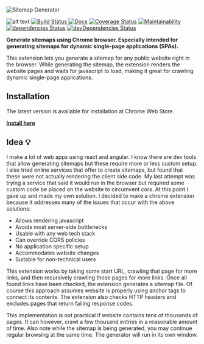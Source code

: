 
<img src="https://raw.githubusercontent.com/pikkumyy/sitemap-generator/master/assets/img/promo/screenshot_2.png" alt="Sitemap Generator" style="display:table; margin:10px auto;" />
 
![alt text](https://img.shields.io/badge/latest-v0.0.4-55acee.svg "version") 
[![Build Status](https://travis-ci.org/pikkumyy/sitemap-generator.svg?branch=master)](https://travis-ci.org/pikkumyy/sitemap-generator) 
[![Docs](http://inch-ci.org/github/pikkumyy/sitemap-generator.svg?branch=master)](https://inch-ci.org/github/pikkumyy/sitemap-generator)
[![Coverage Status](https://coveralls.io/repos/github/pikkumyy/sitemap-generator/badge.svg)](https://coveralls.io/github/pikkumyy/sitemap-generator)
[![Maintainability](https://api.codeclimate.com/v1/badges/b2a166051a56c875499c/maintainability)](https://codeclimate.com/github/pikkumyy/sitemap-generator/maintainability)[![dependencies Status](https://david-dm.org/pikkumyy/sitemap-generator/status.svg)](https://david-dm.org/pikkumyy/sitemap-generator)
[![devDependencies Status](https://david-dm.org/pikkumyy/sitemap-generator/dev-status.svg)](https://david-dm.org/pikkumyy/sitemap-generator?type=dev)

**Generate sitemaps using Chrome browser. Especially intended for generating sitemaps for dynamic single-page applications (SPAs).**

This extension lets you generate a sitemap for any public website right in the browser. While generating the sitemap, the extension renders the website pages and waits for javascript to load, making it great for crawling dynamic single-page applications.

## Installation

The latest version is available for installation at Chrome Web Store.

**[Install here](https://chrome.google.com/webstore/detail/hcnjemngcihnhncobgdgkkfkhmleapah "Sitemap Generator")**

## Idea 💡

I make a lot of web apps using react and angular. I know there are dev tools that allow generating sitemaps but these require more or less custom setup. I also tried online services that offer to create sitemaps, but found that these were not actually rendering the client side code. My last attempt was trying a service that said it would run in the browser but required some custom code be placed on the website to circumvent cors. At this point I gave up and made my own solution. I decided to make a chrome extension because it addresses many of the issues that occur with the above solutions: 

- Allows rendering javascript
- Avoids most server-side bottlenecks
- Usable with any web tech stack
- Can override CORS policies
- No application specific setup
- Accommodates website changes
- Suitable for non-technical users

This extension works by taking some start URL, crawling that page for more links, and then recursively crawling those pages for more links. Once all found links have been checked, the extension generates a sitemap file. Of course this approach assumes website is properly using anchor tags to connect its contents. The extension also checks HTTP headers and excludes pages that return failing response codes.

This implementation is not practical if website contains tens of thousands of pages. It can however, crawl a few thousand entries in a reasonable amount of time. Also note while the sitemap is being generated, you may continue regular browsing at the same time. The generator will run in its own window.
